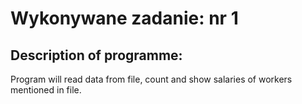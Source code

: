 # Wykonywane zadanie: nr 1

## Description of programme:

Program will read data from file, count and show salaries of workers mentioned in file.

